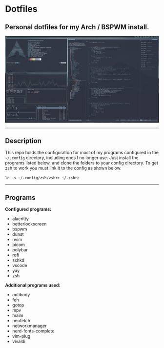 # **Dotfiles**
## Personal dotfiles for my Arch / BSPWM install.
![Screenshot](screenshot.png)

---
## **Description**

This repo holds the configuration for most of my programs configured in the `~/.config` directory, including ones I no longer use. Just install the programs listed below, and clone the folders to your config directory. To get zsh to work you must link it to the config as shown below.

`ln -s ~/.config/zsh/zshrc ~/.zshrc`

---
## **Programs**

**Configured programs:**
- alacritty
- betterlockscreen
- bspwm
- dunst
- nvim
- picom
- polybar
- rofi
- sxhkd
- vscode
- yay
- zsh

 
**Additional programs used:**
- antibody
- feh
- gotop
- mpv
- maim
- neofetch
- networkmanager
- nerd-fonts-complete
- vim-plug
- vivaldi
